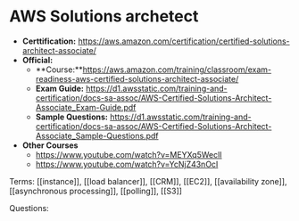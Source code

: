 # AWS Solutions archetect
- **Certtification:** https://aws.amazon.com/certification/certified-solutions-architect-associate/
- **Official:**
	- **Course:**https://aws.amazon.com/training/classroom/exam-readiness-aws-certified-solutions-architect-associate/
	- **Exam Guide:** https://d1.awsstatic.com/training-and-certification/docs-sa-assoc/AWS-Certified-Solutions-Architect-Associate_Exam-Guide.pdf
	- **Sample Questions:** https://d1.awsstatic.com/training-and-certification/docs-sa-assoc/AWS-Certified-Solutions-Architect-Associate_Sample-Questions.pdf
- **Other Courses**
	- https://www.youtube.com/watch?v=MEYXq5WeclI
	- https://www.youtube.com/watch?v=YcNjZ43nOcI

Terms: [[instance]], [[load balancer]], [[CRM]], [[EC2]], [[availability zone]], [[asynchronous processing]], [[polling]], [[S3]] 

Questions: